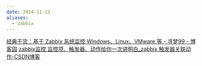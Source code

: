 ```yaml
---
date: 2024-11-13
aliases:
  - zabbix
---
```


[经典干货：基于 Zabbix 系统监控 Windows、Linux、VMware 等 - 寻梦99 - 博客园](https://www.cnblogs.com/liulianzhen99/articles/17817721.html)
[zabbix监控 监控项、触发器、动作给你一次讲明白_zabbix 触发器关联动作-CSDN博客](https://blog.csdn.net/hanjinjuan/article/details/120111130)